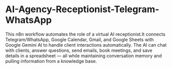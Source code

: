 # AI-Agency-Receptionist-Telegram-WhatsApp
This n8n workflow automates the role of a virtual AI receptionist.It connects Telegram/WhatsApp, Google Calendar, Gmail, and Google Sheets with Google Gemini AI to handle client interactions automatically.
The AI can chat with clients, answer questions, send emails, book meetings, and save details in a spreadsheet — all while maintaining conversation memory and pulling information from a knowledge base.
